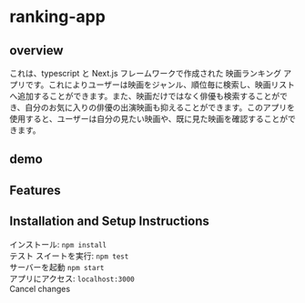 # ranking-app
## overview
これは、typescript と Next.js フレームワークで作成された 映画ランキング アプリです。これによりユーザーは映画をジャンル、順位毎に検索し、映画リストへ追加することができます。また、映画だけではなく俳優も検索することができ、自分のお気に入りの俳優の出演映画も抑えることができます。このアプリを使用すると、ユーザーは自分の見たい映画や、既に見た映画を確認することができます。
## demo
## Features
## Installation and Setup Instructions
インストール: `npm install`  
テスト スイートを実行: `npm test`  
サーバーを起動 `npm start`  
アプリにアクセス: `localhost:3000`  
Cancel changes
